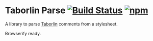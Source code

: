 # Taborlin Parse [![Build Status](https://api.travis-ci.org/Taborlin/taborlin-parse.svg)](https://travis-ci.org/Taborlin/taborlin-parse) [![npm](https://img.shields.io/npm/v/taborlin-parse.svg)](https://www.npmjs.com/package/taborlin-parse)

A library to parse [Taborlin](http://github.com/topcoat/taborlin) comments from a stylesheet.

Browserify ready.
